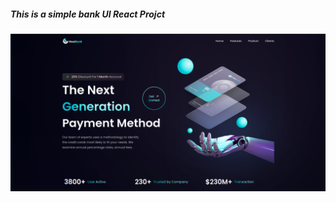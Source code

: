 <h5 style="width:50% margin:auto" > This is a simple bank UI React Projct </h5>
<img src='./Hoobank.png' alt='hoobank image' />
